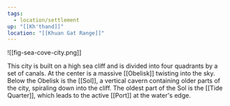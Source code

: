 ```yaml
---
tags:
  - location/settlement
up: "[[Kh'thand]]"
location: "[[Khuan Gat Range]]"
---
```

![[fig-sea-cove-city.png]] 

This city is built on a high sea cliff and is divided into four quadrants by a set of canals. At the center is a massive [[Obelisk]] twisting into the sky. Below the Obelisk is the [[Sol]], a vertical cavern containing older parts of the city, spiraling down into the cliff. The oldest part of the Sol is the [[Tide Quarter]], which leads to the active [[Port]] at the water's edge. 
